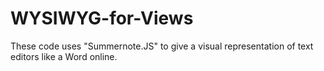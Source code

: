 # WYSIWYG-for-Views
These code uses "Summernote.JS" to give a visual representation of text editors like a Word online.
